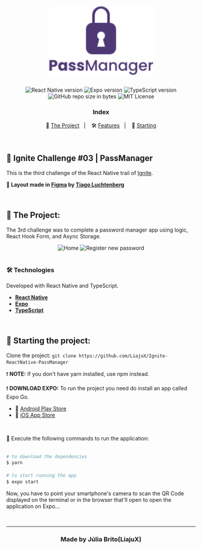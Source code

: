 <h1 align="center">
  <img src="./src/assets/logo.svg" alt="PassManager" width="280px">
</h1>

<p align="center">  
  <img alt="React Native version" src="https://img.shields.io/badge/React_Native-v0.63.4-60dafb?style=flat&logoColor=60dafb&logo=react">
  
  <img alt="Expo version" src="https://img.shields.io/badge/Expo-v41.0.1-blue?style=flat&logo=expo">

  <img alt="TypeScript version" src="https://img.shields.io/badge/TypeScript-v4.0.0-007acc?style=flat&logoColor=007acc&logo=typescript">

  <br>
  
  <img alt="GitHub repo size in bytes" src="https://img.shields.io/github/repo-size/LiajuX/Ignite-ReactNative-PassManager?color=green">
    
  <img alt="MIT License" src="https://img.shields.io/github/license/LiajuX/Ignite-ReactNative-PassManager">
</p>

<h3 align="center">
  Index
</h3>

<p align="center">
  🔑 <a href="#%EF%B8%8F-the-project">The Project</a>&nbsp;&nbsp;&nbsp;|&nbsp;&nbsp;&nbsp;
  🛠 <a href="#-technologies">Features</a>&nbsp;&nbsp;&nbsp;|&nbsp;&nbsp;&nbsp;
  🏁 <a href="#-starting-the-project">Starting</a>
</p>

<br>

## 🚀 Ignite Challenge #03 | PassManager   
This is the third challenge of the React Native trail of [Ignite](https://rocketseat.com.br/ignite).
<br>

**🎨  Layout made in [Figma](https://www.figma.com/) by [Tiago Luchtenberg](https://www.instagram.com/tiagoluchtenberg/)**<br>

<br> 

## 🔑  The Project:

The 3rd challenge was to complete a password manager app using logic, React Hook Form, and Async Storage.
<br>
<div align="center">
  <img src="https://user-images.githubusercontent.com/53796370/128607861-30934b3b-2d52-4985-8d3a-fd0adb9aa701.jpg" alt="Home" width="270px">
  <img src="https://user-images.githubusercontent.com/53796370/128607864-92bdd965-ff17-4b14-be5c-bba8b2c2d454.jpg" alt="Register new password" width="270px">
</div>

<br>

### 🛠 Technologies
Developed with React Native and TypeScript.

- **[React Native](https://reactnative.dev/)**
- **[Expo](https://expo.io/)**
- **[TypeScript](https://www.typescriptlang.org/)**
<br>

## 🏁 Starting the project:

Clone the project: `git clone https://github.com/LiajuX/Ignite-ReactNative-PassManager`

❗ **NOTE:** If you don't have yarn installed, use npm instead.
<br>

❗ **DOWNLOAD EXPO:** To run the project you need do install an app called Expo Go.
<br>
- 🤖 [Android Play Store](https://play.google.com/store/apps/details?id=host.exp.exponent)
- 🍎 [iOS App Store](https://itunes.com/apps/exponent)

<br>

📱 Execute the following commands to run the application:

````zsh

# to download the dependencies
$ yarn

# to start running the app
$ expo start
````
Now, you have to point your smartphone's camera to scan the QR Code displayed on the terminal or in the browser that'll open to open the application on Expo...

<br>

---

<h3 align="center" >
  Made by Júlia Brito(LiajuX)
</h3>
